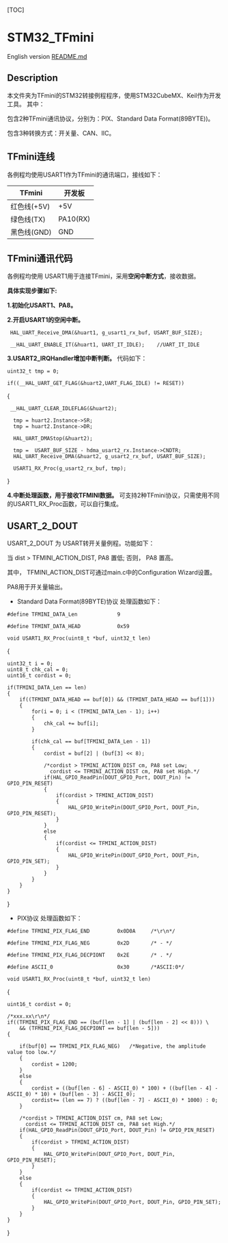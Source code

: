 
[TOC]

# STM32_TFmini  

English version [README.md](/README.md)  


## Description
本文件夹为TFmini的STM32转接例程程序，使用STM32CubeMX、Keil作为开发工具。
其中：

包含2种TFmini通讯协议，分别为：PIX、Standard Data Format(89BYTE))。

包含3种转换方式：开关量、CAN、IIC。

## TFmini连线
各例程均使用USART1作为TFmini的通讯端口，接线如下： 
 
TFmini  | 开发板   
--------------|----------- 
红色线(+5V) | +5V  
绿色线(TX) | PA10(RX) 
黑色线(GND) | GND  

## TFmini通讯代码
各例程均使用 USART1用于连接TFmini，采用**空闲中断方式**，接收数据。

**具体实现步骤如下:**

**1.初始化USART1、PA8。**

**2.开启USART1的空闲中断。** 

 ` HAL_UART_Receive_DMA(&huart1, g_usart1_rx_buf, USART_BUF_SIZE);`

 ` __HAL_UART_ENABLE_IT(&huart1, UART_IT_IDLE);    //UART_IT_IDLE`

**3.USART2_IRQHandler增加中断判断。** 代码如下：

`uint32_t tmp = 0;`

  `if((__HAL_UART_GET_FLAG(&huart2,UART_FLAG_IDLE) != RESET))`
  
  {

     __HAL_UART_CLEAR_IDLEFLAG(&huart2);

      tmp = huart2.Instance->SR;
      tmp = huart2.Instance->DR;

      HAL_UART_DMAStop(&huart2);

      tmp =  USART_BUF_SIZE - hdma_usart2_rx.Instance->CNDTR;
      HAL_UART_Receive_DMA(&huart2, g_usart2_rx_buf, USART_BUF_SIZE);

      USART1_RX_Proc(g_usart2_rx_buf, tmp);
  }

**4.中断处理函数，用于接收TFMINI数据。** 可支持2种TFmini协议，只需使用不同的USART1_RX_Proc函数，可以自行集成。


## USART_2_DOUT

USART_2_DOUT 为 USART转开关量例程。功能如下：

当 dist > TFMINI_ACTION_DIST,  PA8 置低; 否则， PA8 置高。

其中， TFMINI_ACTION_DIST可通过main.c中的Configuration Wizard设置。

PA8用于开关量输出。

- Standard Data Format(89BYTE)协议 处理函数如下：

`#define TFMINI_DATA_Len             9`

`#define TFMINT_DATA_HEAD            0x59`


`void USART1_RX_Proc(uint8_t *buf, uint32_t len)`

{

    uint32_t i = 0;
    uint8_t chk_cal = 0;
    uint16_t cordist = 0;

    if(TFMINI_DATA_Len == len)
    {
        if((TFMINT_DATA_HEAD == buf[0]) && (TFMINT_DATA_HEAD == buf[1]))
        {
            for(i = 0; i < (TFMINI_DATA_Len - 1); i++)
            {
                chk_cal += buf[i];
            }

            if(chk_cal == buf[TFMINI_DATA_Len - 1])
            {
                cordist = buf[2] | (buf[3] << 8);

                /*cordist > TFMINI_ACTION_DIST cm, PA8 set Low;
                  cordist <= TFMINI_ACTION_DIST cm, PA8 set High.*/
                if(HAL_GPIO_ReadPin(DOUT_GPIO_Port, DOUT_Pin) != GPIO_PIN_RESET)
                {
                    if(cordist > TFMINI_ACTION_DIST)
                    {
                        HAL_GPIO_WritePin(DOUT_GPIO_Port, DOUT_Pin, GPIO_PIN_RESET);
                    }
                }
                else
                {
                    if(cordist <= TFMINI_ACTION_DIST)
                    {
                        HAL_GPIO_WritePin(DOUT_GPIO_Port, DOUT_Pin, GPIO_PIN_SET);
                    }
                }
            }
        }
    }
}

- PIX协议 处理函数如下：

`#define TFMINI_PIX_FLAG_END         0x0D0A     /*\r\n*/`

`#define TFMINI_PIX_FLAG_NEG         0x2D       /* - */`

`#define TFMINI_PIX_FLAG_DECPIONT    0x2E       /* . */`

`#define ASCII_0                     0x30       /*ASCII:0*/`

`void USART1_RX_Proc(uint8_t *buf, uint32_t len)`

{

    uint16_t cordist = 0;

    /*xxx.xx\r\n*/
    if((TFMINI_PIX_FLAG_END == (buf[len - 1] | (buf[len - 2] << 8))) \
        && (TFMINI_PIX_FLAG_DECPIONT == buf[len - 5]))
    {

        if(buf[0] == TFMINI_PIX_FLAG_NEG)   /*Negative, the amplitude value too low.*/
        {
            cordist = 1200;
        }
        else
        {
            cordist = ((buf[len - 6] - ASCII_0) * 100) + ((buf[len - 4] - ASCII_0) * 10) + (buf[len - 3] - ASCII_0);
            cordist+= (len == 7) ? ((buf[len - 7] - ASCII_0) * 1000) : 0;
        }

        /*cordist > TFMINI_ACTION_DIST cm, PA8 set Low;
          cordist <= TFMINI_ACTION_DIST cm, PA8 set High.*/
        if(HAL_GPIO_ReadPin(DOUT_GPIO_Port, DOUT_Pin) != GPIO_PIN_RESET)
        {
            if(cordist > TFMINI_ACTION_DIST)
            {
                HAL_GPIO_WritePin(DOUT_GPIO_Port, DOUT_Pin, GPIO_PIN_RESET);
            }
        }
        else
        {
            if(cordist <= TFMINI_ACTION_DIST)
            {
                HAL_GPIO_WritePin(DOUT_GPIO_Port, DOUT_Pin, GPIO_PIN_SET);
            }
        }
    }
}
